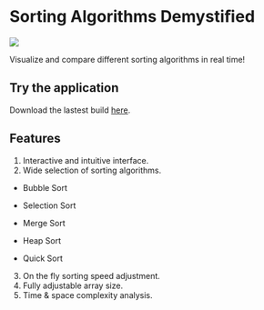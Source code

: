 # Sorting Algorithms Demystiﬁed

![](assets/screen-shot1.gif)

Visualize and compare different sorting algorithms in real time!

## Try the application

Download the lastest build [here](https://github.com/dyckia/sorting-algorithms-demystified/tree/master/out/artifacts/SortingAlgorithmsDemystied_jar).

## Features

1. Interactive and intuitive interface. 
2.  Wide selection of sorting algorithms. 

   - Bubble Sort
   - Selection Sort
   - Merge Sort
   - Heap Sort

   - Quick Sort
3. On the fly sorting speed adjustment. 
3. Fully adjustable array size.
5. Time & space complexity analysis.

